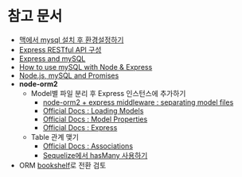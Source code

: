 # 참고 문서

- [맥에서 mysql 설치 후 환경설정하기](https://github.com/helloheesu/SecretlyGreatly/wiki/%EB%A7%A5%EC%97%90%EC%84%9C-mysql-%EC%84%A4%EC%B9%98-%ED%9B%84-%ED%99%98%EA%B2%BD%EC%84%A4%EC%A0%95%ED%95%98%EA%B8%B0)
- [Express RESTful API 구성](https://velopert.com/332)
- [Express and mySQL](http://poiemaweb.com/nodejs-mysql)
- [How to use mySQL with Node & Express](https://www.terlici.com/2015/08/13/mysql-node-express.html)
- [Node.js, mySQL and Promises](https://codeburst.io/node-js-mysql-and-promises-4c3be599909b)
- __node-orm2__
    - Model별 파일 분리 후 Express 인스턴스에 추가하기
        - [node-orm2 + express middleware : separating model files](https://github.com/dresende/node-orm2/issues/458#issuecomment-36912592)
        - [Official Docs : Loading Models](https://github.com/dresende/node-orm2#loading-models)
        - [Official Docs : Model Properties](https://github.com/dresende/node-orm2/wiki/Model-Properties)
        - [Official Docs : Express](https://github.com/dresende/node-orm2#express)
    - Table 관계 맺기
        - [Official Docs : Associations](https://github.com/dresende/node-orm2#associations)
        - [Sequelize에서 hasMany 사용하기](http://webframeworks.kr/tutorials/expressjs/expressjs_orm_three/)
- ORM [bookshelf](https://github.com/bookshelf/bookshelf)로 전환 검토